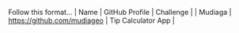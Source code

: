 Follow this format...
| Name | GitHub Profile | Challenge |
| Mudiaga | https://github.com/mudiageo | Tip Calculator App |
